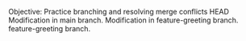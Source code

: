 Objective: Practice branching and resolving merge conflicts
HEAD
Modification in main branch.
Modification in feature-greeting branch.
feature-greeting branch.

